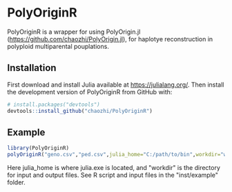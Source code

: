 
# PolyOriginR

<!-- badges: start -->
<!-- badges: end -->

PolyOriginR is a wrapper for using PolyOrigin.jl (https://github.com/chaozhi/PolyOrigin.jl), for haplotye reconstruction in polyploid multiparental pouplations. 

## Installation

First download and install Julia available at https://julialang.org/. Then install the development version of PolyOriginR from GitHub with:

``` r
# install.packages("devtools")
devtools::install_github("chaozhi/PolyOriginR")
```

## Example

``` r
library(PolyOriginR)
polyOriginR("geno.csv","ped.csv",julia_home="C:/path/to/bin",workdir="workdir")
```
Here julia_home is where julia.exe is located, and "workdir" is the directory for input and output files. See R script and input files in the "inst/example" folder. 

